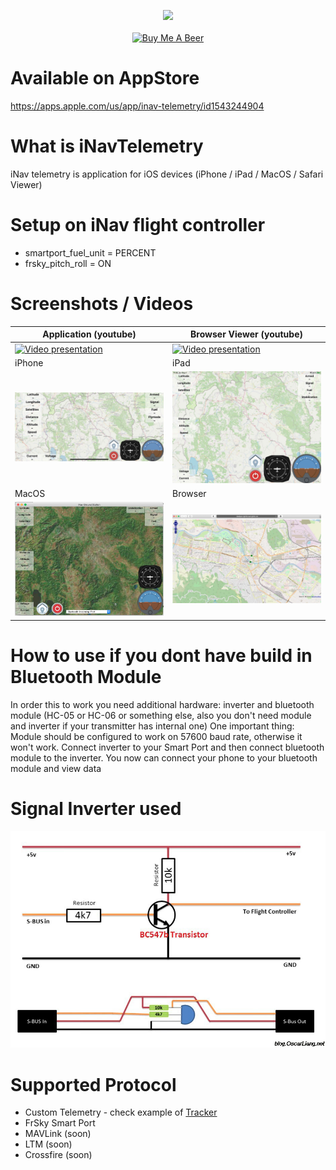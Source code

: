 <p align="center">
<img src="http://static.rcgroups.net/forums/attachments/6/1/0/3/7/6/a9088858-102-inav.png" /><br /><br />
<a href="https://www.buymeacoffee.com/bosko" target="_blank"><img src="https://www.buymeacoffee.com/assets/img/custom_images/orange_img.png" alt="Buy Me A Beer" style="height: auto !important;width: auto !important;" ></a>
</p>

# Available on AppStore 
https://apps.apple.com/us/app/inav-telemetry/id1543244904

# What is iNavTelemetry
iNav telemetry is application for iOS devices (iPhone / iPad / MacOS / Safari Viewer)

# Setup on iNav flight controller
- smartport_fuel_unit = PERCENT
- frsky_pitch_roll = ON

# Screenshots / Videos
Application (youtube)|Browser Viewer (youtube)
----------|----------
[![Video presentation](http://img.youtube.com/vi/9Z63v9UPBO4/0.jpg)](http://www.youtube.com/watch?v=9Z63v9UPBO4 "Testing")|[![Video presentation](http://img.youtube.com/vi/csjpeDqP2JU/0.jpg)](http://www.youtube.com/watch?v=csjpeDqP2JU "Testing")
iPhone|iPad
![iPhone Application](iphone.jpg)|![iPad application](ipad.jpg)
MacOS|Browser
|![MacOS application](osx.jpg)|![Browser](browser.jpg)

# How to use if you dont have build in Bluetooth Module
In order this to work you need additional hardware: inverter and bluetooth module (HC-05 or HC-06 or something else, also you don't need module and inverter if your transmitter has internal one) One important thing: Module should be configured to work on 57600 baud rate, otherwise it won't work. Connect inverter to your Smart Port and then connect bluetooth module to the inverter. You now can connect your phone to your bluetooth module and view data

# Signal Inverter used
![Signal Inverter](inverter.jpg)

# Supported Protocol
- Custom Telemetry - check example of [Tracker](https://github.com/zosko/R9M_Inav_antenna_tracker/blob/master/bt_r9m_accst/bt_r9m_accst.ino)
- FrSky Smart Port 
- MAVLink (soon)
- LTM (soon)
- Crossfire (soon)

